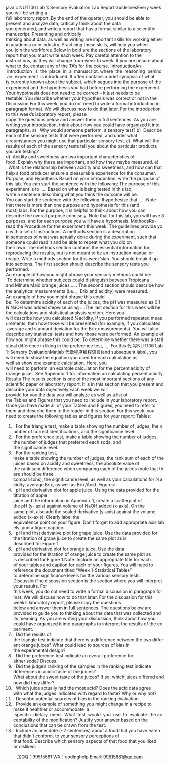 java c
NUT106
Lab 1: Sensory Evaluation
Lab Report GuidelinesEvery week you will be writing a full laboratory report. By the end of the quarter, you should be able to present and analyze data, critically think about the data you generated, and write a report that has a format similar to a scientific manuscript. Presenting and critically thinking about data, as well as writing are important skills for working either in academia or in industry. Practicing these skills, will help you when you join the workforce.Below in bold are the sections of the laboratory report that you must write each week. Pay careful attention to the instructions, as they will change from week to week. If you are unsure about what to do, contact any of the TA’s for the course.
IntroductionAn  introduction  is  the  place  in  a  manuscript. where  the  reasoning  behind  an  experiment  is introduced. It often contains a brief synopsis of what is currently known about the subject, which segues into the purpose of the experiment and the hypothesis you had before performing the experiment. Your hypothesis does not need to be correct – it just needs to be testable. You describe whether your hypothesis was correct or not in the Discussion.For this week, you do not need to write a formal introduction in paragraph format. We will discuss how to do that later. For the introduction to this week’s laboratory report, please copy the questions below and answer them in full sentences. As you are writing your introduction, think about how you could have organized it into paragraphs.
a)   Why would someone perform. a sensory test?
b)  Describe each of the sensory tests that were performed, and under what circumstances you might use that particular sensory test.
c)  What will the results of each of the sensory tests tell you about the particular products you are testing?
d)  Acidity and sweetness are two important characteristics of food. Explain why these are important, and how they maybe measured.
e)   What is the relationship between acidity and sweetness, and how can that help a food producer ensure a pleasurable experience for the consumer.
Purpose, and Hypothesis
Based on your introduction, write the purpose of this lab. You can start the sentence with the following: The purpose of this experiment is to …..
Based on what is being tested in this lab, write a sentence describing what you think the outcome will be. You can start the sentence with the following: Ihypothesize that …..
Note that there is more than one purpose and hypothesis for this (and most) labs. For the purpose, it is helpful to think about how you can describe the overall purpose concisely.
Note that for this lab, you will have 3 purposes, and for each purpose you will have a hypothesis.
MethodsRe-read the Procedure for the experiment this week. The guidelines provide you with a set of instructions. A methods section is a description in sentences of what was actually done during the experiment, such that someone could read it and be able to repeat what you did on their own. The methods section contains the essential information for reproducing the results, but is not meant to be an instruction manual or recipe.
Write a methods section for this week’slab. You should break it up into sections. The first section should describe the sensory tests you performed.
An example of how you might phrase your sensory methods could be:  To determine whether subjects could distinguish between Tropicana and Minute Maid orange juices …..
The second section should describe how the analytical measurements (i.e. 。Brix and acidity) were measured.
An example of how you might phrase this could be: To determine acidity of each of the juices, the pH was measured as 0.1 N NaOH was added stepwise using ….The last section for this week will be the calculations and statistical analysis section. Here you will describe how you calculated %acidity, if you performed repeated measurements, then how those will be presented (for example, if you calculated  average and standard deviation for the Brix measurements). You will also describe any statistical tests and how those were performed.
An example of how you might phrase this could be: To determine whether there was a statistical difference in liking in the preference test, … .For this 代 写NUT106 Lab 1: Sensory EvaluationMatlab
代做程序编程语言(and subsequent labs), you will need to show the equation you used for each calculation as well as show one example calculation. Here, you will need to perform. an example calculation for the percent acidity of orange juice.  See Appendix  1 for information on calculating percent acidity.
Results
The results section is one of the most important sections of any scientific paper or laboratory report. It is in this section that you present and describe your data objectively.Each week we will provide for you the data you will analyze as well as a list of the Tables and Figures that you need to include in your laboratory report. Once you have made all of your Tables and Figures, you need to refer to them and describe them to the reader in this section.
For this week, you need to create the following tables and figures for your report: Tables:
1.   For the triangle test, make a table showing the number of judges, the number of correct identifications, and the significance level.
2.   For the preference test, make a table showing the number of judges, the number of judges that preferred each soda, and the significance level.
3.   For the ranking test, make a table showing the number of judges, the rank sum of each of the juices based on acidity and sweetness, the absolute value of the rank sum difference when comparing each of the juices (note that there should be three comparisons), the significance level, as well as your calculations for %acidity, average Brix, as well as Brix/Acid.
Figures:
1.   pH and derivative plot for apple juice. Using the data provided for the titration of apple juice and the information in Appendix 1, create a scatterplot of the pH (y- axis) against volume of NaOH added (x-axis). On the same plot, also add the scaled derivative (y-axis) against the volume added (x-axis). Clearly label the equivalence point on your figure. Don’t forget to add appropriate axis labels, and a figure caption.
2.   pH and first derivative plot for grape juice. Use the data provided for the titration of grape juice to create the same plot as is described for Figure 1.
3.   pH and derivative plot for orange juice. Use the data provided for the titration of orange juice to create the same plot as is described for Figure 1.Note: Include an appropriate title for each of your tables and caption for each of your figures. You will need to reference the document titled “Week 1-Statistical Tables” to determine significance levels for the various sensory tests.
DiscussionThe discussion section is the section where you will interpret your results. For this week, you do not need to write a formal discussion in paragraph format. We will discuss how to do that later. For the discussion for this week’s laboratory report, please copy the questions below and answer them in full sentences. The questions below are provided to guide you to thinking about the data that was collected and its meaning. As you are writing your discussion, think about how you could have organized it into paragraphs to interpret the results of the experiment.
1.   Did the results of the triangle test indicate that there is a difference between the two different orange juices? What could lead to sources of bias in the experimental design?
2.   Did the preference test indicate an overall preference for either soda? Discuss.
3.   Did the judge’s ranking of the samples in the ranking test indicate differences in acidic taste of the juices? What about the sweet taste of the juices? If so, which juices differed and how did they differ?
4.   Which juice actually had the most acid? Does the acid data agree with what the judges indicated with regard to taste? Why or why not?
5.   Describe potential sources of bias in the ranking evaluation.
6.   Provide an example of something you might change in a recipe to make it healthier or accommodate  a  specific  dietary  need.  What  test  would  you  use  to  evaluate  the acceptability of the modification? Justify your answer based on the conclusions that can be drawn from the test.
7.   Include an anecdote (~2 sentences) about a food that you have eaten that didn’t conform. to your sensory perceptions of that food. Describe which sensory aspects of that food that you liked or disliked.




         
加QQ：99515681  WX：codinghelp  Email: 99515681@qq.com
